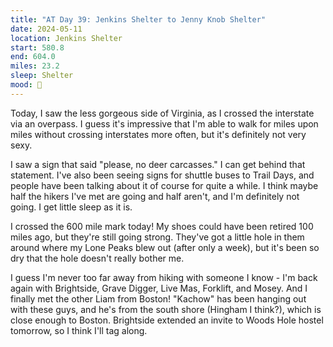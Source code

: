 ```yaml
---
title: "AT Day 39: Jenkins Shelter to Jenny Knob Shelter"
date: 2024-05-11
location: Jenkins Shelter
start: 580.8
end: 604.0
miles: 23.2
sleep: Shelter
mood: 🙂
---
```

Today, I saw the less gorgeous side of Virginia, as I crossed the interstate via an overpass. I guess it's impressive that I'm able to walk for miles upon miles without crossing interstates more often, but it's definitely not very sexy.

I saw a sign that said "please, no deer carcasses." I can get behind that statement. I've also been seeing signs for shuttle buses to Trail Days, and people have been talking about it of course for quite a while. I think maybe half the hikers I've met are going and half aren't, and I'm definitely not going. I get little sleep as it is.

I crossed the 600 mile mark today! My shoes could have been retired 100 miles ago, but they're still going strong. They've got a little hole in them around where my Lone Peaks blew out (after only a week), but it's been so dry that the hole doesn't really bother me.

I guess I'm never too far away from hiking with someone I know - I'm back again with Brightside, Grave Digger, Live Mas, Forklift, and Mosey. And I finally met the other Liam from Boston! "Kachow" has been hanging out with these guys, and he's from the south shore (Hingham I think?), which is close enough to Boston. Brightside extended an invite to Woods Hole hostel tomorrow, so I think I'll tag along.
